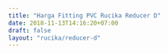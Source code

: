 ```yaml
---
title: "Harga Fitting PVC Rucika Reducer D"
date: 2018-11-13T14:16:20+07:00
draft: false
layout: "rucika/reducer-d"
---
```


